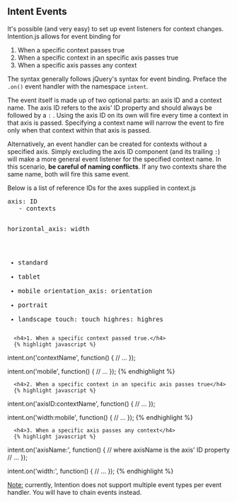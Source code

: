 <article class="equalize" data-pattern="2">
   <h2>Intent Events</h2>
   <section>
      <p>It's possible (and very easy) to set up event listeners for context changes. Intention.js allows for event binding for
         <ol>
            <li>When a specific context passes true</li>
            <li>When a specific context in an specific axis passes true</li>
            <li>When a specific axis passes any context</li>
         </ol>
      </p>
      <p>The syntax generally follows jQuery's syntax for event binding. Preface the <code>.on()</code> event handler with the namespace <code>intent</code>.</p>
      <p>The event itself is made up of two optional parts: an axis ID and a context name. The axis ID refers to the axis' ID property and should always be followed by a <code>:</code> . Using the axis ID on its own will fire every time a context in that axis is passed. Specifying a context name will narrow the event to fire only when that context within that axis is passed.</p>
      <p>Alternatively, an event handler can be created for contexts without a specified axis. Simply excluding the axis ID component (and its trailing <code>:</code>) will make a more general event listener for the specified context name. In this scenario, <b>be careful of naming conflicts</b>. If any two contexts share the same name, both will fire this same event.
      <p>Below is a list of reference IDs for the axes supplied in context.js</p>
      <pre><span class="comment">axis: ID
   - contexts</span>

horizontal_axis: width
   - standard
   - tablet
   - mobile
orientation_axis: orientation
   - portrait
   - landscape
touch: touch
highres: highres</pre>
   </section>
   <section>
   
      <h4>1. When a specific context passed true.</h4>
      {% highlight javascript %}
intent.on('contextName', function() {
// ...
});

intent.on('mobile', function() {
// ...
});
      {% endhighlight %}
      
      <h4>2. When a specific context in an specific axis passes true</h4>
      {% highlight javascript %}
intent.on('axisID:contextName', function() {
// ...
});

intent.on('width:mobile', function() {
// ...
});
      {% endhighlight %}
      
      <h4>3. When a specific axis passes any context</h4>
      {% highlight javascript %}
intent.on('axisName:', function() {
// where axisName is the axis' ID property
// ...
});

intent.on('width:', function() {
// ...
});
      {% endhighlight %}
      
      
   </section>
   <section><p><u>Note:</u> currently, Intention does not support multiple event types per event handler. You will have to chain events instead.</p></section>
</article>